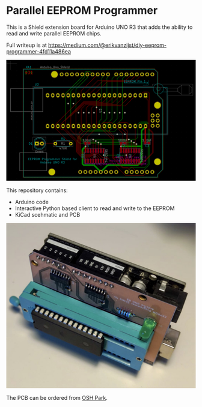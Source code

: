 Parallel EEPROM Programmer
==========================

This is a Shield extension board for Arduino UNO R3 that adds the ability to
read and write parallel EEPROM chips.

Full writeup is at https://medium.com/@erikvanzijst/diy-eeprom-programmer-4fd11a486ea

![PCB Layout](shield.png)

This repository contains:

* Arduino code
* Interactive Python based client to read and write to the EEPROM
* KiCad scehmatic and PCB

![PCB](PCB.jpg)

The PCB can be ordered from
[OSH Park](https://oshpark.com/shared_projects/gB4fefq3).
